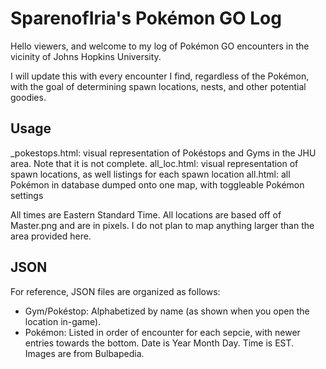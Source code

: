 # SparenofIria's Pokémon GO Log

Hello viewers, and welcome to my log of Pokémon GO encounters in the vicinity of Johns Hopkins University.

I will update this with every encounter I find, regardless of the Pokémon, with the goal of determining spawn locations, nests, and other potential goodies. 

## Usage

_pokestops.html: visual representation of Pokéstops and Gyms in the JHU area. Note that it is not complete.
all_loc.html: visual representation of spawn locations, as well listings for each spawn location
all.html: all Pokémon in database dumped onto one map, with toggleable Pokémon settings

All times are Eastern Standard Time. All locations are based off of Master.png and are in pixels. I do not plan to map anything larger than the area provided here.

## JSON

For reference, JSON files are organized as follows:
* Gym/Pokéstop: Alphabetized by name (as shown when you open the location in-game). 
* Pokémon: Listed in order of encounter for each sepcie, with newer entries towards the bottom. Date is Year Month Day. Time is EST. Images are from Bulbapedia.